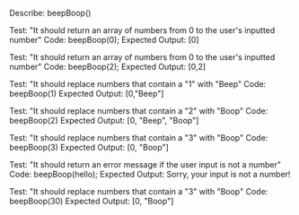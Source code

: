 Describe: beepBoop()

Test: "It should return an array of numbers from 0 to the user's inputted number"
Code: beepBoop(0);
Expected Output: [0]


Test: "It should return an array of numbers from 0 to the user's inputted number"
Code: beepBoop(2);
Expected Output: [0,2]

Test: "It should replace numbers that contain a "1" with "Beep"
Code: beepBoop(1)
Expected Output: [0,"Beep"]

Test: "It should replace numbers that contain a "2" with "Boop"
Code: beepBoop(2)
Expected Output: [0, "Beep", "Boop"]

Test: "It should replace numbers that contain a "3" with "Boop"
Code: beepBoop(3)
Expected Output: [0, "Boop"]

Test: "It should return an error message if the user input is not a number"
Code: beepBoop(hello);
Expected Output: Sorry, your input is not a number!

Test: "It should replace numbers that contain a "3" with "Boop"
Code: beepBoop(30)
Expected Output: [0, "Boop"]


